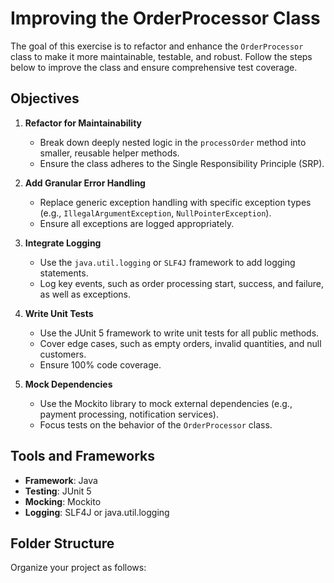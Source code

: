 # Improving the OrderProcessor Class

The goal of this exercise is to refactor and enhance the `OrderProcessor` class to make it more maintainable, testable, and robust. Follow the steps below to improve the class and ensure comprehensive test coverage.

## Objectives

1. **Refactor for Maintainability**
   - Break down deeply nested logic in the `processOrder` method into smaller, reusable helper methods.
   - Ensure the class adheres to the Single Responsibility Principle (SRP).

2. **Add Granular Error Handling**
   - Replace generic exception handling with specific exception types (e.g., `IllegalArgumentException`, `NullPointerException`).
   - Ensure all exceptions are logged appropriately.

3. **Integrate Logging**
   - Use the `java.util.logging` or `SLF4J` framework to add logging statements.
   - Log key events, such as order processing start, success, and failure, as well as exceptions.

4. **Write Unit Tests**
   - Use the JUnit 5 framework to write unit tests for all public methods.
   - Cover edge cases, such as empty orders, invalid quantities, and null customers.
   - Ensure 100% code coverage.

5. **Mock Dependencies**
   - Use the Mockito library to mock external dependencies (e.g., payment processing, notification services).
   - Focus tests on the behavior of the `OrderProcessor` class.

## Tools and Frameworks

- **Framework**: Java
- **Testing**: JUnit 5
- **Mocking**: Mockito
- **Logging**: SLF4J or java.util.logging

## Folder Structure

Organize your project as follows:


